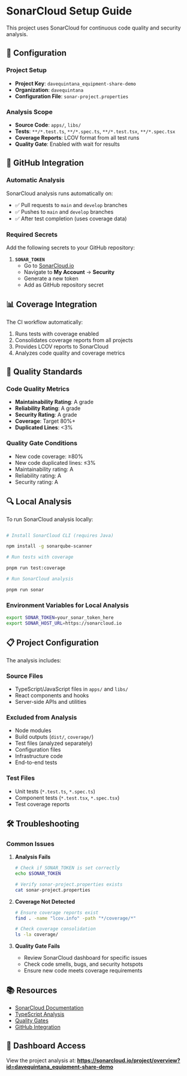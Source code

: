 # SonarCloud Setup Guide

This project uses SonarCloud for continuous code quality and security analysis.

## 🔧 Configuration

### Project Setup

- **Project Key**: `davequintana_equipment-share-demo`
- **Organization**: `davequintana`
- **Configuration File**: `sonar-project.properties`

### Analysis Scope

- **Source Code**: `apps/`, `libs/`
- **Tests**: `**/*.test.ts`, `**/*.spec.ts`, `**/*.test.tsx`, `**/*.spec.tsx`
- **Coverage Reports**: LCOV format from all test runs
- **Quality Gate**: Enabled with wait for results

## 🚀 GitHub Integration

### Automatic Analysis

SonarCloud analysis runs automatically on:

- ✅ Pull requests to `main` and `develop` branches
- ✅ Pushes to `main` and `develop` branches
- ✅ After test completion (uses coverage data)

### Required Secrets

Add the following secrets to your GitHub repository:

1. **`SONAR_TOKEN`**
   - Go to [SonarCloud.io](https://sonarcloud.io)
   - Navigate to **My Account** → **Security**
   - Generate a new token
   - Add as GitHub repository secret

## 📊 Coverage Integration

The CI workflow automatically:

1. Runs tests with coverage enabled
2. Consolidates coverage reports from all projects
3. Provides LCOV reports to SonarCloud
4. Analyzes code quality and coverage metrics

## 🎯 Quality Standards

### Code Quality Metrics

- **Maintainability Rating**: A grade
- **Reliability Rating**: A grade  
- **Security Rating**: A grade
- **Coverage**: Target 80%+
- **Duplicated Lines**: <3%

### Quality Gate Conditions

- New code coverage: ≥80%
- New code duplicated lines: ≤3%
- Maintainability rating: A
- Reliability rating: A
- Security rating: A

## 🔍 Local Analysis

To run SonarCloud analysis locally:

```bash

# Install SonarCloud CLI (requires Java)

npm install -g sonarqube-scanner

# Run tests with coverage

pnpm run test:coverage

# Run SonarCloud analysis

pnpm run sonar
```

### Environment Variables for Local Analysis

```bash
export SONAR_TOKEN=your_sonar_token_here
export SONAR_HOST_URL=https://sonarcloud.io
```

## 📋 Project Configuration

The analysis includes:

### Source Files

- TypeScript/JavaScript files in `apps/` and `libs/`
- React components and hooks
- Server-side APIs and utilities

### Excluded from Analysis

- Node modules
- Build outputs (`dist/`, `coverage/`)
- Test files (analyzed separately)
- Configuration files
- Infrastructure code
- End-to-end tests

### Test Files

- Unit tests (`*.test.ts`, `*.spec.ts`)
- Component tests (`*.test.tsx`, `*.spec.tsx`)
- Test coverage reports

## 🛠️ Troubleshooting

### Common Issues

1. **Analysis Fails**

   ```bash
   # Check if SONAR_TOKEN is set correctly
   echo $SONAR_TOKEN
   
   # Verify sonar-project.properties exists
   cat sonar-project.properties
   ```

2. **Coverage Not Detected**

   ```bash
   # Ensure coverage reports exist
   find . -name "lcov.info" -path "*/coverage/*"
   
   # Check coverage consolidation
   ls -la coverage/
   ```

3. **Quality Gate Fails**
   - Review SonarCloud dashboard for specific issues
   - Check code smells, bugs, and security hotspots
   - Ensure new code meets coverage requirements

## 📚 Resources

- [SonarCloud Documentation](https://docs.sonarcloud.io/)
- [TypeScript Analysis](https://docs.sonarcloud.io/enriching/languages/typescript/)
- [Quality Gates](https://docs.sonarcloud.io/improving/quality-gates/)
- [GitHub Integration](https://docs.sonarcloud.io/getting-started/github/)

## 🔗 Dashboard Access

View the project analysis at:
**<https://sonarcloud.io/project/overview?id=davequintana_equipment-share-demo>**
